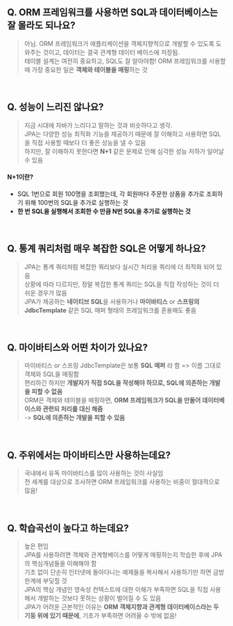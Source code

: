 ## Q. ORM 프레임워크를 사용하면 SQL과 데이터베이스는 잘 몰라도 되나요?
> 아님. ORM 프레임워크가 애플리케이션을 객체지향적으로 개발할 수 있도록 도와주는 것이고, 데이터는 결국 관계형 데이터 베이스에 저장됨. <br>
> 테이블 설계는 여전히 중요하고, SQL도 잘 알아야함! ORM 프레임워크를 사용할 때 가장 중요한 일은 **객체와 테이블을 매핑**하는 것

<br>

## Q. 성능이 느리진 않나요?
> 지금 시대에 자바가 느리다고 말하는 것과 비슷하다고 생각. <br>
> JPA는 다양한 성능 최적화 기능을 제공하기 때문에 잘 이해하고 사용하면 SQL을 직접 사용할 때보다 더 좋은 성능을 낼 수 있음 <br>
> 하지만, 잘 이해하지 못한다면 **N+1** 같은 문제로 인해 심각한 성능 저하가 일어날 수 있음

#### N+1이란?
- SQL 1번으로 회원 100명을 조회했는데, 각 회원마다 주문한 상품을 추가로 조회하기 위해 100번의 SQL을 추가로 실행하는 것
- **한 번 SQL을 실행해서 조회한 수 만큼 N번 SQL을 추가로 실행하는 것**

<br>

## Q. 통계 쿼리처럼 매우 복잡한 SQL은 어떻게 하나요?
> JPA는 통계 쿼리처럼 복잡한 쿼리보다 실시간 처리용 쿼리에 더 최적화 되어 있음 <br>
> 상황에 따라 다르지만, 정말 복잡한 통계 쿼리는 SQL을 직접 작성하는 것이 더 쉬운 경우가 많음 <br>
> JPA가 제공하는 **네이티브 SQL**을 사용하거나 **마이바티스** or **스프링의 JdbcTemplate** 같은 SQL 매퍼 형태의 프레임워크를 혼용해도 좋음

<br>

## Q. 마이바티스와 어떤 차이가 있나요?
> 마이바티스 or 스프링 JdbcTemplate은 보통 **SQL 매퍼** 라 함 => 이름 그대로 객체와 SQL을 매핑함 <br>
> 편리하긴 하지만 **개발자가 직접 SQL을 작성해야 하므로, SQL에 의존하는 개발을 피할 수 없음** <br>
> ORM은 객체와 테이블을 매핑하면, **ORM 프레임워크가 SQL을 만들어 데이터베이스와 관련되 처리를 대신 해줌** <br>
> -> **SQL에 의존하는 개발을 피할 수 있음**

<br>

## Q. 주위에서는 마이바티스만 사용하는데요?
> 국내에서 유독 마이바티스를 많이 사용하는 것이 사실임 <br>
> 전 세계를 대상으로 조사하면 ORM 프레임워크를 사용하는 비중이 절대적으로 많음! <br>

<br>

## Q. 학습곡선이 높다고 하는데요?
> 높은 편임 <br>
> JPA를 사용하려면 객체와 관계형베이스를 어떻게 매핑하는지 학습한 후에 JPA의 핵심개념들을 이해해야 함 <br>
> 기초 없이 단순히 인터넷에 돌아다니는 예제들을 복사해서 사용하기만 하면 금방 한계에 부딪힐 것 <br>
> JPA의 핵심 개념인 영속성 컨텍스트에 대한 이해가 부족하면 SQL을 직접 사용해서 개발하는 것보다 못하는 상황이 벌어질 수 도 있음 <br>
> JPA가 어려운 근본적인 이유는 **ORM 객체지향과 관계형 데이터베이스라는 두 기둥 위에 있기 때문에**, 기초가 부족하면 어려울 수 밖에 없음!
